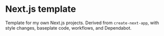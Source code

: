 # Next.js template
Template for my own Next.js projects. Derived from `create-next-app`, with style changes, baseplate code, workflows, and Dependabot.
